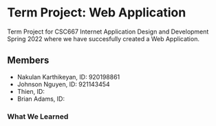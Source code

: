 # Term Project: Web Application
Term Project for CSC667 Internet Application Design and Development Spring 2022 where we have succesfully created a Web Application.

## Members
- Nakulan Karthikeyan, ID: 920198861
- Johnson Nguyen, ID: 921143454
- Thien, ID: 
- Brian Adams, ID:

### What We Learned
